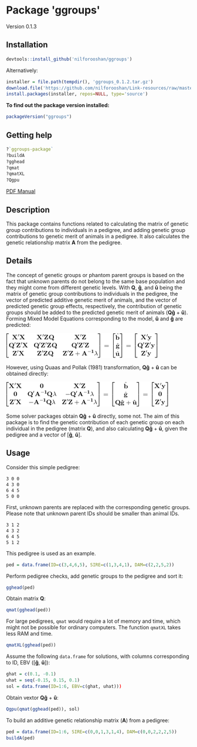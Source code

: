 # Package 'ggroups'

Version 0.1.3

## Installation

```r
devtools::install_github('nilforooshan/ggroups')
```

Alternatively:

```r
installer = file.path(tempdir(), 'ggroups_0.1.2.tar.gz')
download.file('https://github.com/nilforooshan/Link-resources/raw/master/link_resources/ggroups_0.1.2.tar.gz', destfile=installer)
install.packages(installer, repos=NULL, type='source')
```

**To find out the package version installed:**

```r
packageVersion("ggroups")
```

## Getting help

```r
?`ggroups-package`
?buildA
?gghead
?qmat
?qmatXL
?Qgpu
```

[PDF Manual](https://github.com/nilforooshan/ggroups/blob/master/man/ggroups.pdf)

## Description

This package contains functions related to calculating the matrix of genetic group contributions to individuals in a pedigree, and adding genetic group contributions to genetic merit of animals in a pedigree.  It also calculates the genetic relationship matrix **A** from the pedigree.

## Details

The concept of genetic groups or phantom parent groups is based on the fact that unknown parents do not belong to the same base population and they might come from different genetic levels. With **Q**, **ĝ**, and **û** being the matrix of genetic group contributions to individuals in the pedigree, the vector of predicted additive genetic merit of animals, and the vector of predicted genetic group effects, respectively, the contribution of genetic groups should be added to the predicted genetic merit of animals (**Qĝ** + **û**).  
Forming Mixed Model Equations corresponding to the model, **û** and **ĝ** are predicted:

![QuassEq3](https://raw.githubusercontent.com/nilforooshan/Link-resources/master/link_resources/Quaas3.gif)

However, using Quaas and Pollak (1981) transformation, **Qĝ** + **û** can be obtained directly:

![QuassEq4](https://raw.githubusercontent.com/nilforooshan/Link-resources/master/link_resources/Quaas4.gif)

Some solver packages obtain **Qĝ** + **û** directly, some not. The aim of this package is to find the genetic contribution of each genetic group on each individual in the pedigree (matrix **Q**), and also calculating **Qĝ** + **û**, given the pedigree and a vector of [**ĝ**, **û**].

## Usage

Consider this simple pedigree:

```
3 0 0
4 3 0
6 4 5
5 0 0
```

First, unknown parents are replaced with the corresponding genetic groups.  
Please note that unknown parent IDs should be smaller than animal IDs.

```
3 1 2
4 3 2
6 4 5
5 1 2
```

This pedigree is used as an example.

```r
ped = data.frame(ID=c(3,4,6,5), SIRE=c(1,3,4,1), DAM=c(2,2,5,2))
```

Perform pedigree checks, add genetic groups to the pedigree and sort it:

```r
gghead(ped)
```

Obtain matrix **Q**:

```r
qmat(gghead(ped))
```

For large pedigrees, `qmat` would require a lot of memory and time, which might not be possible for ordinary computers. The function `qmatXL` takes less RAM and time.

```r
qmatXL(gghead(ped))
```

Assume the following `data.frame` for solutions, with columns corresponding to ID, EBV ([**ĝ**, **û**]):

```r
ghat = c(0.1, -0.1)
uhat = seq(-0.15, 0.15, 0.1)
sol = data.frame(ID=1:6, EBV=c(ghat, uhat)))
```

Obtain vextor **Qĝ** + **û**:

```r
Qgpu(qmat(gghead(ped)), sol)
```

To build an additive genetic relationship matrix (**A**) from a pedigree:

```r
ped = data.frame(ID=1:6, SIRE=c(0,0,1,3,1,4), DAM=c(0,0,2,2,2,5))
buildA(ped)
```
